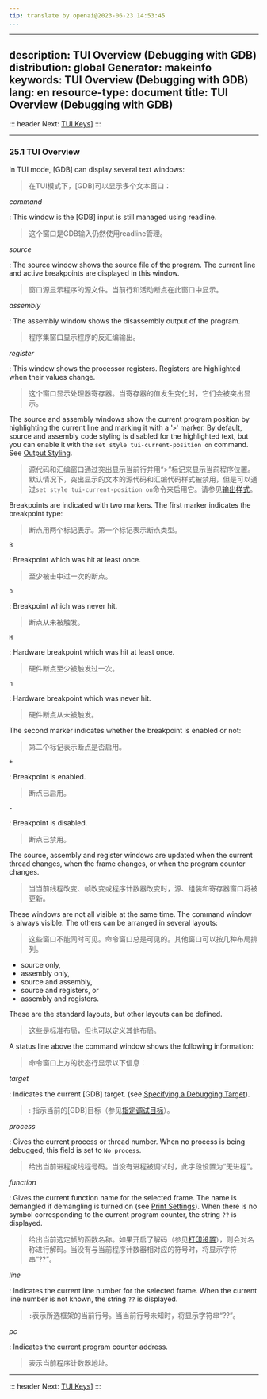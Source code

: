 ```yaml
---
tip: translate by openai@2023-06-23 14:53:45
...
```

---
description: TUI Overview (Debugging with GDB)
distribution: global
Generator: makeinfo
keywords: TUI Overview (Debugging with GDB)
lang: en
resource-type: document
title: TUI Overview (Debugging with GDB)
---
::: header
Next: [TUI Keys](TUI-Keys.html#TUI-Keys)]
:::

---

### 25.1 TUI Overview


In TUI mode, [GDB] can display several text windows:

> 在TUI模式下，[GDB]可以显示多个文本窗口：

*command*


:   This window is the [GDB] input is still managed using readline.

> 这个窗口是GDB输入仍然使用readline管理。

*source*


:   The source window shows the source file of the program. The current line and active breakpoints are displayed in this window.

> 窗口源显示程序的源文件。当前行和活动断点在此窗口中显示。

*assembly*


:   The assembly window shows the disassembly output of the program.

> 程序集窗口显示程序的反汇编输出。

*register*


:   This window shows the processor registers. Registers are highlighted when their values change.

> 这个窗口显示处理器寄存器。当寄存器的值发生变化时，它们会被突出显示。


The source and assembly windows show the current program position by highlighting the current line and marking it with a '`>`' marker. By default, source and assembly code styling is disabled for the highlighted text, but you can enable it with the `set style tui-current-position on` command. See [Output Styling](Output-Styling.html#Output-Styling).

> 源代码和汇编窗口通过突出显示当前行并用“>”标记来显示当前程序位置。默认情况下，突出显示的文本的源代码和汇编代码样式被禁用，但是可以通过`set style tui-current-position on`命令来启用它。请参见[输出样式](Output-Styling.html#Output-Styling)。


Breakpoints are indicated with two markers. The first marker indicates the breakpoint type:

> 断点用两个标记表示。第一个标记表示断点类型。

`B`


:   Breakpoint which was hit at least once.

> 至少被击中过一次的断点。

`b`


:   Breakpoint which was never hit.

> 断点从未被触发。

`H`


:   Hardware breakpoint which was hit at least once.

> 硬件断点至少被触发过一次。

`h`


:   Hardware breakpoint which was never hit.

> 硬件断点从未被触发。


The second marker indicates whether the breakpoint is enabled or not:

> 第二个标记表示断点是否启用。

`+`


:   Breakpoint is enabled.

> 断点已启用。

`-`


:   Breakpoint is disabled.

> 断点已禁用。


The source, assembly and register windows are updated when the current thread changes, when the frame changes, or when the program counter changes.

> 当当前线程改变、帧改变或程序计数器改变时，源、组装和寄存器窗口将被更新。


These windows are not all visible at the same time. The command window is always visible. The others can be arranged in several layouts:

> 这些窗口不能同时可见。命令窗口总是可见的。其他窗口可以按几种布局排列。

- source only,
- assembly only,
- source and assembly,
- source and registers, or
- assembly and registers.


These are the standard layouts, but other layouts can be defined.

> 这些是标准布局，但也可以定义其他布局。


A status line above the command window shows the following information:

> 命令窗口上方的状态行显示以下信息：

*target*


:   Indicates the current [GDB] target. (see [Specifying a Debugging Target](Targets.html#Targets)).

> : 指示当前的[GDB]目标（参见[指定调试目标](Targets.html#Targets)）。

*process*


:   Gives the current process or thread number. When no process is being debugged, this field is set to `No process`.

> 给出当前进程或线程号码。当没有进程被调试时，此字段设置为“无进程”。

*function*


:   Gives the current function name for the selected frame. The name is demangled if demangling is turned on (see [Print Settings](Print-Settings.html#Print-Settings)). When there is no symbol corresponding to the current program counter, the string `??` is displayed.

> 给出当前选定帧的函数名称。如果开启了解码（参见[打印设置](Print-Settings.html#Print-Settings)），则会对名称进行解码。当没有与当前程序计数器相对应的符号时，将显示字符串“??”。

*line*


:   Indicates the current line number for the selected frame. When the current line number is not known, the string `??` is displayed.

> `:`表示所选框架的当前行号。当当前行号未知时，将显示字符串“??”。

*pc*


:   Indicates the current program counter address.

> 表示当前程序计数器地址。

---

::: header
Next: [TUI Keys](TUI-Keys.html#TUI-Keys)]
:::
